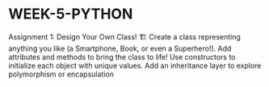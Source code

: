 # WEEK-5-PYTHON
Assignment 1: Design Your Own Class! 🏗️ Create a class representing anything you like (a Smartphone, Book, or even a Superhero!). Add attributes and methods to bring the class to life! Use constructors to initialize each object with unique values. Add an inheritance layer to explore polymorphism or encapsulation
